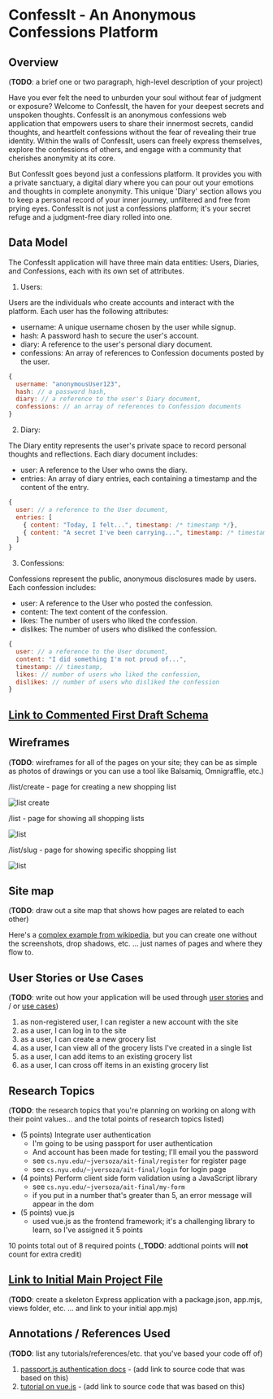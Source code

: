 # ConfessIt - An Anonymous Confessions Platform
## Overview

(__TODO__: a brief one or two paragraph, high-level description of your project)

Have you ever felt the need to unburden your soul without fear of judgment or exposure? Welcome to ConfessIt, the haven for your deepest secrets and unspoken thoughts. ConfessIt is an anonymous confessions web application that empowers users to share their innermost secrets, candid thoughts, and heartfelt confessions without the fear of revealing their true identity. Within the walls of ConfessIt, users can freely express themselves, explore the confessions of others, and engage with a community that cherishes anonymity at its core.

But ConfessIt goes beyond just a confessions platform. It provides you with a private sanctuary, a digital diary where you can pour out your emotions and thoughts in complete anonymity. This unique 'Diary' section allows you to keep a personal record of your inner journey, unfiltered and free from prying eyes. ConfessIt is not just a confessions platform; it's your secret refuge and a judgment-free diary rolled into one.
## Data Model

The ConfessIt application will have three main data entities: Users, Diaries, and Confessions, each with its own set of attributes.

1. Users:

Users are the individuals who create accounts and interact with the platform.
Each user has the following attributes:
* username: A unique username chosen by the user while signup.
* hash: A password hash to secure the user's account.
* diary: A reference to the user's personal diary document.
* confessions: An array of references to Confession documents posted by the user.

```javascript
{
  username: "anonymousUser123",
  hash: // a password hash,
  diary: // a reference to the user's Diary document,
  confessions: // an array of references to Confession documents
}
```

2. Diary:

The Diary entity represents the user's private space to record personal thoughts and reflections.
Each diary document includes:
* user: A reference to the User who owns the diary.
* entries: An array of diary entries, each containing a timestamp and the content of the entry.

```javascript
{
  user: // a reference to the User document,
  entries: [
    { content: "Today, I felt...", timestamp: /* timestamp */},
    { content: "A secret I've been carrying...", timestamp: /* timestamp */ },
  ]
}
```

3. Confessions:

Confessions represent the public, anonymous disclosures made by users.
Each confession includes:
* user: A reference to the User who posted the confession.
* content: The text content of the confession.
* likes: The number of users who liked the confession.
* dislikes: The number of users who disliked the confession.

```javascript
{
  user: // a reference to the User document,
  content: "I did something I'm not proud of...",
  timestamp: // timestamp,
  likes: // number of users who liked the confession,
  dislikes: // number of users who disliked the confession
}
```
## [Link to Commented First Draft Schema](db.mjs) 

## Wireframes

(__TODO__: wireframes for all of the pages on your site; they can be as simple as photos of drawings or you can use a tool like Balsamiq, Omnigraffle, etc.)

/list/create - page for creating a new shopping list

![list create](documentation/list-create.png)

/list - page for showing all shopping lists

![list](documentation/list.png)

/list/slug - page for showing specific shopping list

![list](documentation/list-slug.png)

## Site map

(__TODO__: draw out a site map that shows how pages are related to each other)

Here's a [complex example from wikipedia](https://upload.wikimedia.org/wikipedia/commons/2/20/Sitemap_google.jpg), but you can create one without the screenshots, drop shadows, etc. ... just names of pages and where they flow to.

## User Stories or Use Cases

(__TODO__: write out how your application will be used through [user stories](http://en.wikipedia.org/wiki/User_story#Format) and / or [use cases](https://en.wikipedia.org/wiki/Use_case))

1. as non-registered user, I can register a new account with the site
2. as a user, I can log in to the site
3. as a user, I can create a new grocery list
4. as a user, I can view all of the grocery lists I've created in a single list
5. as a user, I can add items to an existing grocery list
6. as a user, I can cross off items in an existing grocery list

## Research Topics

(__TODO__: the research topics that you're planning on working on along with their point values... and the total points of research topics listed)

* (5 points) Integrate user authentication
    * I'm going to be using passport for user authentication
    * And account has been made for testing; I'll email you the password
    * see <code>cs.nyu.edu/~jversoza/ait-final/register</code> for register page
    * see <code>cs.nyu.edu/~jversoza/ait-final/login</code> for login page
* (4 points) Perform client side form validation using a JavaScript library
    * see <code>cs.nyu.edu/~jversoza/ait-final/my-form</code>
    * if you put in a number that's greater than 5, an error message will appear in the dom
* (5 points) vue.js
    * used vue.js as the frontend framework; it's a challenging library to learn, so I've assigned it 5 points

10 points total out of 8 required points (___TODO__: addtional points will __not__ count for extra credit)


## [Link to Initial Main Project File](app.mjs) 

(__TODO__: create a skeleton Express application with a package.json, app.mjs, views folder, etc. ... and link to your initial app.mjs)

## Annotations / References Used

(__TODO__: list any tutorials/references/etc. that you've based your code off of)

1. [passport.js authentication docs](http://passportjs.org/docs) - (add link to source code that was based on this)
2. [tutorial on vue.js](https://vuejs.org/v2/guide/) - (add link to source code that was based on this)

